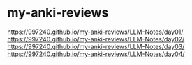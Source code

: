 # my-anki-reviews
https://997240.github.io/my-anki-reviews/LLM-Notes/day01/
https://997240.github.io/my-anki-reviews/LLM-Notes/day02/
https://997240.github.io/my-anki-reviews/LLM-Notes/day03/
https://997240.github.io/my-anki-reviews/LLM-Notes/day04/
